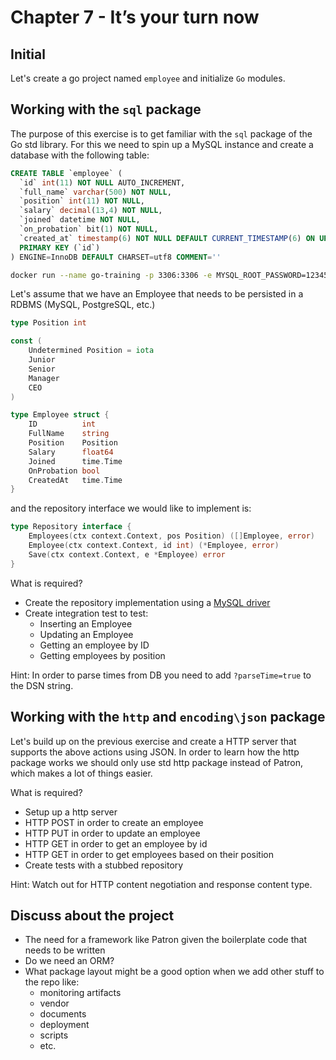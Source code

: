 # Chapter 7 - It’s your turn now

## Initial

Let's create a go project named `employee` and initialize `Go` modules.

## Working with the `sql` package

The purpose of this exercise is to get familiar with the `sql` package of the Go std library.
For this we need to spin up a MySQL instance and create a database with the following table:

```sql
CREATE TABLE `employee` (
  `id` int(11) NOT NULL AUTO_INCREMENT,
  `full_name` varchar(500) NOT NULL,
  `position` int(11) NOT NULL,
  `salary` decimal(13,4) NOT NULL,
  `joined` datetime NOT NULL,
  `on_probation` bit(1) NOT NULL,
  `created_at` timestamp(6) NOT NULL DEFAULT CURRENT_TIMESTAMP(6) ON UPDATE CURRENT_TIMESTAMP(6),
  PRIMARY KEY (`id`)
) ENGINE=InnoDB DEFAULT CHARSET=utf8 COMMENT=''
```

```bash
docker run --name go-training -p 3306:3306 -e MYSQL_ROOT_PASSWORD=123456 -d mysql:5.7
```

Let's assume that we have an Employee that needs to be persisted in a RDBMS (MySQL, PostgreSQL, etc.)

```go
type Position int

const (
    Undetermined Position = iota
    Junior
    Senior
    Manager
    CEO
)

type Employee struct {
    ID          int
    FullName    string
    Position    Position
    Salary      float64
    Joined      time.Time
    OnProbation bool
    CreatedAt   time.Time
}
```

and the repository interface we would like to implement is:

```go
type Repository interface {
    Employees(ctx context.Context, pos Position) ([]Employee, error)
    Employee(ctx context.Context, id int) (*Employee, error)
    Save(ctx context.Context, e *Employee) error
}
```

What is required?

- Create the repository implementation using a [MySQL driver](https://github.com/go-sql-driver/mysql)
- Create integration test to test:
  - Inserting an Employee
  - Updating an Employee
  - Getting an employee by ID
  - Getting employees by position

Hint: In order to parse times from DB you need to add `?parseTime=true` to the DSN string.

## Working with the `http` and `encoding\json` package

Let's build up on the previous exercise and create a HTTP server that supports the above actions using JSON.
In order to learn how the http package works we should only use std http package instead of Patron, which makes a lot of things easier.

What is required?

- Setup up a http server
- HTTP POST in order to create an employee
- HTTP PUT in order to update an employee
- HTTP GET in order to get an employee by id
- HTTP GET in order to get employees based on their position
- Create tests with a stubbed repository

Hint: Watch out for HTTP content negotiation and response content type.

## Discuss about the project

- The need for a framework like Patron given the boilerplate code that needs to be written
- Do we need an ORM?
- What package layout might be a good option when we add other stuff to the repo like:
  - monitoring artifacts
  - vendor
  - documents
  - deployment
  - scripts
  - etc.

